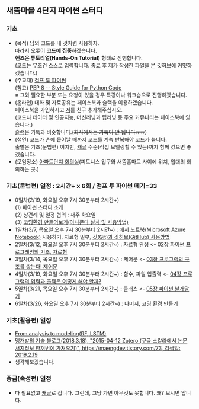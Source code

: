 ## 새뜸마을 4단지 파이썬 스터디
### 기초
- (목적) 남의 코드를 내 것처럼 사용하자.  
  따라서 오롯이 <b>코드에 집중</b>하겠습니다.  
  <b>핸즈온 튜토리얼(Hands-On Tutorial)</b> 형태로 진행합니다.  
  (코드는 무조건 스스로 입력합니다. 종료 후 제가 작성한 파일을 본 깃허브에 커밋하겠습니다.)  
- (주교재) [점프 투 파이썬](https://wikidocs.net/book/1)  
  (참고) [PEP 8 -- Style Guide for Python Code](https://www.python.org/dev/peps/pep-0008/)  
  ※ 그외 필요한 부분 또는 요청이 있을 경우 특강이나 워크숍으로 진행하겠습니다.  
- (온라인) 대화 및 자료공유는 페이스북과 슬랙을 이용하겠습니다.  
  페이스북을 가입하시고 [저](https://www.facebook.com/ur1ove)를 친구 추가해주십시오.  
  (코드나 데이터 및 인공지능, 머신러닝과 립러닝 등 주요 커뮤니티는 페이스북에 있습니다.)  
  [슬랙](https://sddcode.slack.com)은 카톡과 비슷합니다.(~~회사에서는 카톡이 안 됩니다ㅠㅠ~~)
- (첨언) 코드가 손에 뭍어날 때까지 코드를 계속 반복해야 코드가 늡니다.  
  출발은 기초(문법편) 이지만, [캐글](https://www.kaggle.com/) 수준(직접 모델링할 수 있는)까지 함께 갔으면 좋겠습니다.  
- (모임장소) [아파트단지 회의실](img/회의실_위치.jpg)(피트니스 입구와 새뜸홈마트 사이에 위치, 입대의 회의하는 곳.)
### 기초(문법편) 일정 : 2시간+ x 6회 / 점프 투 파이썬 떼기=33
- 0일차(2/19, 화요일 오후 7시 30분부터 2시간+)  
  (1) 파이썬 스터디 소개  
  (2) 상견례 및 일정 협의 : 재주 화요일  
  (3) [코딩환경 만들어보기(아나콘다 설치 및 사용방법)](https://github.com/ur1ove/KEIML/blob/master/Python_2018-1/01_Download_Anaconda.md)
- 1일차(3/7, 목요일 오후 7시 30분부터 2시간~) : [애저 노트북(Microsoft Azure Notebook)](https://notebooks.azure.com/) 사용하기, 자료형 일부, [깃(Git)과 깃허브(GitHub) 사용방법](https://github.com/keibigdata/BigPortal/tree/master/docs/colloboration/git)  
- 2일차(3/12, 화요일 오후 7시 30분부터 2시간~) : 자료형 완성 <- [02장 파이썬 프로그래밍의 기초, 자료형](https://wikidocs.net/11)
- 3일차(3/14, 목요일 오후 7시 30분부터 2시간~) : 제어문 <- [03장 프로그램의 구조를 쌓는다! 제어문](https://wikidocs.net/19)
- 4일차(3/19, 화요일 오후 7시 30분부터 2시간~) : 함수, 파일 입출력 <- [04장 프로그램의 입력과 출력은 어떻게 해야 할까?](https://wikidocs.net/23)
- 5일차(3/21, 목요일 오후 7시 30분부터 2시간~) : 클래스 <- [05장 파이썬 날개달기](https://wikidocs.net/27)
- 6일차(3/26, 화요일 오후 7시 30분부터 2시간~) : 나머지, 코딩 환경 만들기
### 기초(활용편) 일정
- [From analysis to modeling(RF, LSTM)](https://www.kaggle.com/leekltw1/from-analysis-to-modeling-rf-lstm)  
- [맹개발의 기술 블로그(2018.3.18), "2015-04-12 Zotero (구글 스칼라에서 논문 서지정보 한꺼번에 가져오기)", https://maengdev.tistory.com/73, 검색일: 2019.2.19](https://maengdev.tistory.com/73)  
- 생각해보겠습니다.
### 중급(속성편) 일정
- 다 필요없고 [캐글](https://www.kaggle.com/)로 갑니다. 그런데, 그냥 가면 아무것도 못합니다. 왜? 보시면 압니다.  

